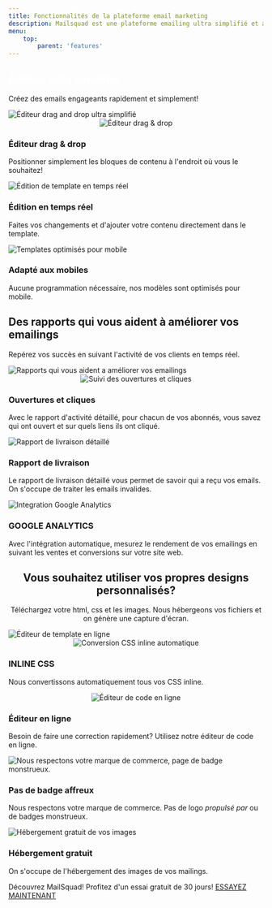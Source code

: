 ```yaml
---
title: Fonctionnalités de la plateforme email marketing
description: Mailsquad est une plateforme emailing ultra simplifié et abordable.
menu:
    top:
        parent: 'features'
---
```

<section class="content-10 features">
    <div class="container">
        <div class="row">
            <div class="col-xs-12 col-sm-12 col-md-12 col-lg-12">
                <h1 style="color: white">Éditeur ultra simplifié</h1>
                <p class="lead">Créez des emails engageants rapidement et simplement!</p>
            </div>
            <div class="col-xs-12 col-sm-12 col-md-12 col-lg-12 text-center">
                <img src="/img/screenshots/editeur-drag-and-drop-simplifie.jpg" alt="Éditeur drag and drop ultra simplifié">
            </div>
        </div>
    </div>
</section>
<section class="content-2 features">
    <div class="container">
        <div class="row feature">
            <div class="col-sm-4">
                <div style="">
                    <div class="img" style="text-align:center;">
                        <img src="/img/drag-and-drop.png" alt="Éditeur drag & drop">
                    </div>
                    <h3>Éditeur drag & drop</h3>
                </div>
                <p>Positionner simplement les bloques de contenu à l'endroit où vous le souhaitez!</p>
            </div>
            <div class="col-sm-4">
                <div>
                    <div class="img">
                        <img src="/img/real-time-editing.png" alt="Édition de template en temps réel">
                    </div>
                    <h3>Édition en temps réel</h3>
                </div>
                <p>Faites vos changements et d'ajouter votre contenu directement dans le template.</p>
            </div>
            <div class="col-sm-4">
                <div>
                    <div class="img">
                        <img src="/img/mobile-friendly-templates.png" alt="Templates optimisés pour mobile">
                    </div>
                    <h3>Adapté aux mobiles</h3>
                </div>
                <p>Aucune programmation nécessaire, nos modèles sont optimisés pour mobile.</p>
            </div>
        </div>
    </div>
</section>
<section class="content-2 reports">
    <div class="container">
        <div class="row">
            <div class="col-sm-12">
                <h2>Des rapports qui vous aident à améliorer vos emailings</h2>
                <p class="lead">Repérez vos succès en suivant l'activité de vos clients en temps réel.</p>
            </div>
        </div>
        <div class="row">
            <div class="col-sm-12">
                <div class="img">
                    <img src="/img/screenshots/rapport-aident-ameliorer-emailings.png" alt="Rapports qui vous aident a améliorer vos emailings">
                </div>
            </div>
        </div>
    </div>
</section>
<section class="content-2 reports reportsfeatures">
    <div class="container">
        <div class="row">
            <div class="col-sm-4">
                <div style="">
                    <div class="img" style="text-align:center;">
                        <img src="/img/open-click-tracking.png" alt="Suivi des ouvertures et cliques">
                    </div>
                    <h3>Ouvertures et cliques</h3>
                </div>
                <p>Avec le rapport d'activité détaillé, pour chacun de vos abonnés, vous savez qui ont ouvert et sur quels liens ils ont cliqué.</p>
            </div>
            <div class="col-sm-4">
                <div>
                    <div class="img">
                        <img src="/img/detailed_email_delivery.png" alt="Rapport de livraison détaillé">
                    </div>
                    <h3>Rapport de livraison</h3>
                </div>
                <p>Le rapport de livraison détaillé vous permet de savoir qui a reçu vos emails. On s'occupe de traiter les emails invalides.</p>
            </div>
            <div class="col-sm-4">
                <div>
                    <div class="img">
                        <img src="/img/analytics_integration.png" alt="Integration Google Analytics">
                    </div>
                    <h3>GOOGLE ANALYTICS</h3>
                </div>
                <p>Avec l'intégration automatique, mesurez le rendement de vos emailings en suivant les ventes et conversions sur votre site web.</p>
            </div>
        </div>
    </div>
</section>
<section class="content-2 expert">
    <div class="container">
        <div class="row">
            <div class="col-sm-12" style="text-align:center">
                <h2>Vous souhaitez utiliser vos propres designs personnalisés?</h2>
                <p class="lead">Téléchargez votre html, css et les images. Nous hébergeons vos fichiers et on génère une capture d'écran.</p>
            </div>
            <div class="col-xs-12 col-sm-12 col-md-12 col-lg-12 text-center">
                <img src="/img/screenshots/editeur-code-template.jpg" alt="Éditeur de template en ligne">
            </div>
        </div>
    </div>
</section>
<section class="content-2 features">
    <div class="container">
        <div class="row feature">
            <div class="col-sm-3">
                <div style="">
                    <div class="img" style="text-align:center;">
                        <img src="/img/inline-css.png" alt="Conversion CSS inline automatique">
                    </div>
                    <h3>INLINE CSS</h3>
                </div>
                <p>Nous convertissons automatiquement tous vos CSS inline.</p>
            </div>
            <div class="col-sm-3">
                <div style="">
                    <div class="img" style="text-align:center;">
                        <img src="/img/online-template-code-editor.png" alt="Éditeur de code en ligne">
                    </div>
                    <h3>Éditeur en ligne</h3>
                </div>
                <p>Besoin de faire une correction rapidement? Utilisez notre éditeur de code en ligne.</p>
            </div>
            <div class="col-sm-3">
                <div>
                    <div class="img">
                        <img src="/img/no-ugly-badge.png" alt="Nous respectons votre marque de commerce, page de badge monstrueux.">
                    </div>
                    <h3>Pas de badge affreux</h3>
                </div>
                <p>Nous respectons votre marque de commerce. Pas de logo <i>propulsé par</i> ou de badges monstrueux.</p>
            </div>
            <div class="col-sm-3">
                <div>
                    <div class="img">
                        <img src="/img/free-cloud-cdn-hosting.png" alt="Hébergement gratuit de vos images">
                    </div>
                    <h3>Hébergement gratuit</h3>
                </div>
                <p>On s'occupe de l'hébergement des images de vos mailings.</p>
            </div>
        </div>
    </div>
</section>
<!-- <section class="content-2 templatelang">
    <div class="container">
        <div class="row">
            <div class="col-sm-12">
                <h2>Template Language</h2>
                <p class="lead">If you can handle HTML, you'll find it easy to use our template language to create editable email templates and leverage the power of our email designer.</p>
            </div>
        </div>
        <div class="row">
            <div class="col-sm-12 text-center">
                <div class="form-group">
                    <a class="btn btn-primary" href="http://support.mailsquad.com/support/solutions/articles/5000606615">Check out our examples</a>
                </div>
            </div>
        </div>
    </div>
</section> -->
<section class="content-11">
    <div class="container">
        <span>Découvrez MailSquad! Profitez d'un essai gratuit de 30 jours!</span>
        <a class="btn btn-primary" href="https://app.mailsquad.com/login/signup/u?lang=fr">ESSAYEZ MAINTENANT</a>
    </div>
</section>